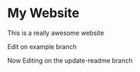 # My Website
This is a really awesome website

Edit on example branch

Now Editing on the update-readme branch

